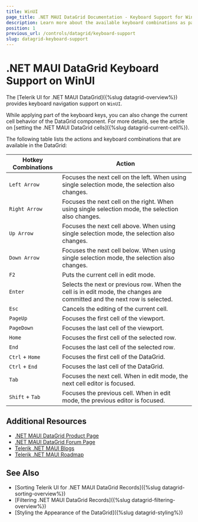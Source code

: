 ```yaml
---
title: WinUI
page_title: .NET MAUI DataGrid Documentation - Keyboard Support for WinUI
description: Learn more about the available keyboard combinations as part of the supported Telerik UI for .NET MAUI DataGrid accessibility standards.
position: 1
previous_url: /controls/datagrid/keyboard-support
slug: datagrid-keyboard-support
---
```


# .NET MAUI DataGrid Keyboard Support on WinUI

The [Telerik UI for .NET MAUI DataGrid]({%slug datagrid-overview%}) provides keyboard navigation support on `WinUI`.

While applying part of the keyboard keys, you can also change the current cell behavior of the DataGrid component. For more details, see the article on [setting the .NET MAUI DataGrid cells]({%slug datagrid-current-cell%}).

The following table lists the actions and keyboard combinations that are available in the DataGrid:

| Hotkey Combinations  | Action 		   |
|----------------------|-------------------|
| `Left Arrow` | Focuses the next cell on the left. When using single selection mode, the selection also changes. |
| `Right Arrow` | Focuses the next cell on the right. When using single selection mode, the selection also changes. |
| `Up Arrow` | Focuses the next cell above. When using single selection mode, the selection also changes. |
| `Down Arrow` | Focuses the next cell below. When using single selection mode, the selection also changes. |
| `F2` | Puts the current cell in edit mode. |
| `Enter` | Selects the next or previous row. When the cell is in edit mode, the changes are committed and the next row is selected. |
| `Esc`	| Cancels the editing of the current cell. |
| `PageUp` | Focuses the first cell of the viewport. |
| `PageDown` | Focuses the last cell of the viewport. |
| `Home` | Focuses the first cell of the selected row. |
| `End`	| Focuses the last cell of the selected row. |
| `Ctrl` + `Home`| Focuses the first cell of the DataGrid. |
| `Ctrl` + `End`| Focuses the last cell of the DataGrid. |
| `Tab` | Focuses the next cell. When in edit mode, the next cell editor is focused. |
| `Shift` + `Tab` | Focuses the previous cell. When in edit mode, the previous editor is focused. |

## Additional Resources

- [.NET MAUI DataGrid Product Page](https://www.telerik.com/maui-ui/datagrid)
- [.NET MAUI DataGrid Forum Page](https://www.telerik.com/forums/maui?tagId=1801)
- [Telerik .NET MAUI Blogs](https://www.telerik.com/blogs/mobile-net-maui)
- [Telerik .NET MAUI Roadmap](https://www.telerik.com/support/whats-new/maui-ui/roadmap)

## See Also

- [Sorting Telerik UI for .NET MAUI DataGrid Records]({%slug datagrid-sorting-overview%})
- [Filtering .NET MAUI DataGrid Records]({%slug datagrid-filtering-overview%})
- [Styling the Appearance of the DataGrid]({%slug datagrid-styling%})
